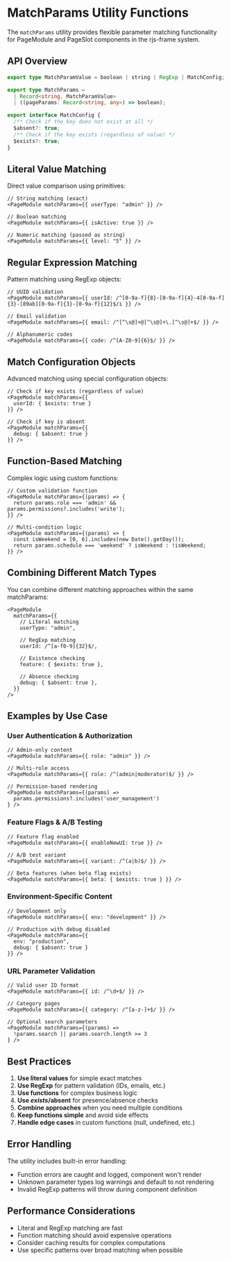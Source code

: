 # MatchParams Utility Functions

The `matchParams` utility provides flexible parameter matching functionality for PageModule and PageSlot components in the rjs-frame system.

## API Overview

```typescript
export type MatchParamValue = boolean | string | RegExp | MatchConfig;

export type MatchParams =
  | Record<string, MatchParamValue>
  | ((pageParams: Record<string, any>) => boolean);

export interface MatchConfig {
  /** Check if the key does not exist at all */
  $absent?: true;
  /** Check if the key exists (regardless of value) */
  $exists?: true;
}
```

## Literal Value Matching

Direct value comparison using primitives:

```tsx
// String matching (exact)
<PageModule matchParams={{ userType: "admin" }} />

// Boolean matching
<PageModule matchParams={{ isActive: true }} />

// Numeric matching (passed as string)
<PageModule matchParams={{ level: "5" }} />
```

## Regular Expression Matching

Pattern matching using RegExp objects:

```tsx
// UUID validation
<PageModule matchParams={{ userId: /^[0-9a-f]{8}-[0-9a-f]{4}-4[0-9a-f]{3}-[89ab][0-9a-f]{3}-[0-9a-f]{12}$/i }} />

// Email validation
<PageModule matchParams={{ email: /^[^\s@]+@[^\s@]+\.[^\s@]+$/ }} />

// Alphanumeric codes
<PageModule matchParams={{ code: /^[A-Z0-9]{6}$/ }} />
```

## Match Configuration Objects

Advanced matching using special configuration objects:

```tsx
// Check if key exists (regardless of value)
<PageModule matchParams={{
  userId: { $exists: true }
}} />

// Check if key is absent
<PageModule matchParams={{
  debug: { $absent: true }
}} />
```

## Function-Based Matching

Complex logic using custom functions:

```tsx
// Custom validation function
<PageModule matchParams={(params) => {
  return params.role === 'admin' && params.permissions?.includes('write');
}} />

// Multi-condition logic
<PageModule matchParams={(params) => {
  const isWeekend = [0, 6].includes(new Date().getDay());
  return params.schedule === 'weekend' ? isWeekend : !isWeekend;
}} />
```

## Combining Different Match Types

You can combine different matching approaches within the same matchParams:

```tsx
<PageModule
  matchParams={{
    // Literal matching
    userType: "admin",

    // RegExp matching
    userId: /^[a-f0-9]{32}$/,

    // Existence checking
    feature: { $exists: true },

    // Absence checking
    debug: { $absent: true },
  }}
/>
```

## Examples by Use Case

### User Authentication & Authorization

```tsx
// Admin-only content
<PageModule matchParams={{ role: "admin" }} />

// Multi-role access
<PageModule matchParams={{ role: /^(admin|moderator)$/ }} />

// Permission-based rendering
<PageModule matchParams={(params) =>
  params.permissions?.includes('user_management')
} />
```

### Feature Flags & A/B Testing

```tsx
// Feature flag enabled
<PageModule matchParams={{ enableNewUI: true }} />

// A/B test variant
<PageModule matchParams={{ variant: /^(a|b)$/ }} />

// Beta features (when beta flag exists)
<PageModule matchParams={{ beta: { $exists: true } }} />
```

### Environment-Specific Content

```tsx
// Development only
<PageModule matchParams={{ env: "development" }} />

// Production with debug disabled
<PageModule matchParams={{
  env: "production",
  debug: { $absent: true }
}} />
```

### URL Parameter Validation

```tsx
// Valid user ID format
<PageModule matchParams={{ id: /^\d+$/ }} />

// Category pages
<PageModule matchParams={{ category: /^[a-z-]+$/ }} />

// Optional search parameters
<PageModule matchParams={(params) =>
  !params.search || params.search.length >= 3
} />
```

## Best Practices

1. **Use literal values** for simple exact matches
2. **Use RegExp** for pattern validation (IDs, emails, etc.)
3. **Use functions** for complex business logic
4. **Use $exists/$absent** for presence/absence checks
5. **Combine approaches** when you need multiple conditions
6. **Keep functions simple** and avoid side effects
7. **Handle edge cases** in custom functions (null, undefined, etc.)

## Error Handling

The utility includes built-in error handling:

- Function errors are caught and logged, component won't render
- Unknown parameter types log warnings and default to not rendering
- Invalid RegExp patterns will throw during component definition

## Performance Considerations

- Literal and RegExp matching are fast
- Function matching should avoid expensive operations
- Consider caching results for complex computations
- Use specific patterns over broad matching when possible
